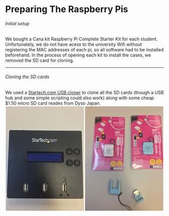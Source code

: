 Preparing The Raspberry Pis
=================

###### Initial setup

We bought a Cana kit Raspberry Pi Complete Starter Kit for each student. Unfortunately, we do not have acess to the university Wifi without registering the MAC addresses of each pi, so all software had to be installed beforehand. In the process of opening each kit to install the cases, we removed the SD card for cloning.

-----------------

###### Cloning the SD cards

We used a [Startech.com USB cloner][1] to clone all the SD cards (though a USB hub and some simple scripting could also work) along with some cheap $1.50 micro SD card reades from Dyso Japan. 
![Cloner][2]

[1]: http://www.startech.com/HDD/Duplicators/USB-1-to-2-Standalone-Flash-Drive-Duplicator-Eraser~USBDUP12
[2]: https://raw.githubusercontent.com/FABcamp/SimonGPIO2.0/master/Images/Cloner.jpg

